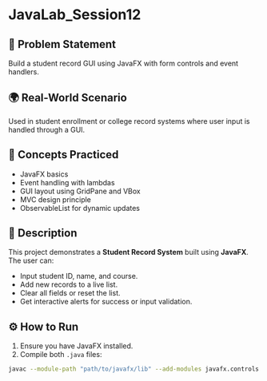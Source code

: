 # JavaLab_Session12

## 🎯 Problem Statement
Build a student record GUI using JavaFX with form controls and event handlers.

## 🌍 Real-World Scenario
Used in student enrollment or college record systems where user input is handled through a GUI.

## 🧠 Concepts Practiced
- JavaFX basics
- Event handling with lambdas
- GUI layout using GridPane and VBox
- MVC design principle
- ObservableList for dynamic updates

## 📘 Description
This project demonstrates a **Student Record System** built using **JavaFX**.
The user can:
- Input student ID, name, and course.
- Add new records to a live list.
- Clear all fields or reset the list.
- Get interactive alerts for success or input validation.

## ⚙️ How to Run
1. Ensure you have JavaFX installed.
2. Compile both `.java` files:
```bash
javac --module-path "path/to/javafx/lib" --add-modules javafx.controls Student.java StudentForm.java
